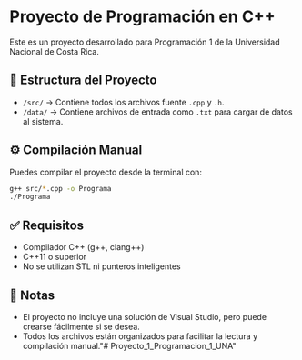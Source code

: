 # Proyecto de Programación en C++

Este es un proyecto desarrollado para Programación 1 de la Universidad Nacional de Costa Rica.

## 📁 Estructura del Proyecto

- `/src/` → Contiene todos los archivos fuente `.cpp` y `.h`.
- `/data/` → Contiene archivos de entrada como `.txt` para cargar de datos al sistema.

## ⚙️ Compilación Manual

Puedes compilar el proyecto desde la terminal con:

```bash
g++ src/*.cpp -o Programa
./Programa
```

## ✅ Requisitos

- Compilador C++ (g++, clang++)
- C++11 o superior
- No se utilizan STL ni punteros inteligentes

## 📌 Notas

- El proyecto no incluye una solución de Visual Studio, pero puede crearse fácilmente si se desea.
- Todos los archivos están organizados para facilitar la lectura y compilación manual."# Proyecto_1_Programacion_1_UNA" 
